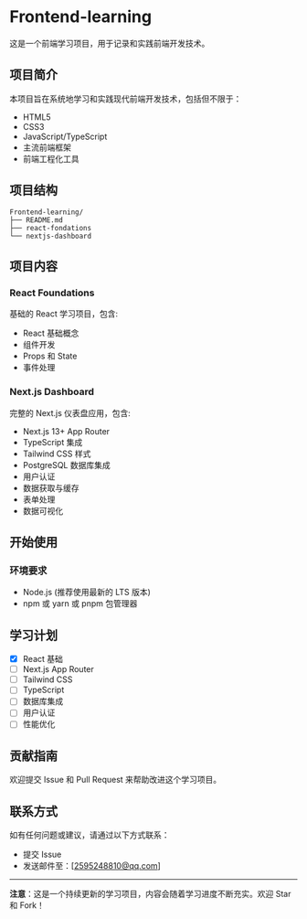 # Frontend-learning

这是一个前端学习项目，用于记录和实践前端开发技术。

## 项目简介

本项目旨在系统地学习和实践现代前端开发技术，包括但不限于：

- HTML5
- CSS3
- JavaScript/TypeScript
- 主流前端框架
- 前端工程化工具

## 项目结构

```
Frontend-learning/
├── README.md
├── react-fondations
└── nextjs-dashboard
```

## 项目内容

### React Foundations

基础的 React 学习项目，包含:
- React 基础概念
- 组件开发
- Props 和 State
- 事件处理

### Next.js Dashboard

完整的 Next.js 仪表盘应用，包含:
- Next.js 13+ App Router
- TypeScript 集成
- Tailwind CSS 样式
- PostgreSQL 数据库集成
- 用户认证
- 数据获取与缓存
- 表单处理
- 数据可视化

## 开始使用

### 环境要求

- Node.js (推荐使用最新的 LTS 版本)
- npm 或 yarn 或 pnpm 包管理器

## 学习计划

- [x] React 基础
- [ ] Next.js App Router
- [ ] Tailwind CSS
- [ ] TypeScript
- [ ] 数据库集成
- [ ] 用户认证
- [ ] 性能优化

## 贡献指南

欢迎提交 Issue 和 Pull Request 来帮助改进这个学习项目。

## 联系方式

如有任何问题或建议，请通过以下方式联系：

- 提交 Issue
- 发送邮件至：[2595248810@qq.com]

---

**注意**：这是一个持续更新的学习项目，内容会随着学习进度不断充实。欢迎 Star 和 Fork！
